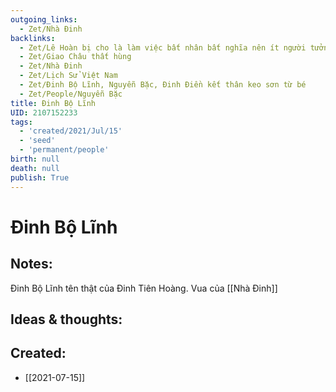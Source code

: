 ```yaml
---
outgoing_links:
  - Zet/Nhà Đinh
backlinks:
  - Zet/Lê Hoàn bị cho là làm việc bất nhân bất nghĩa nên ít người tưởng nhớ
  - Zet/Giao Châu thất hùng
  - Zet/Nhà Đinh
  - Zet/Lịch Sử Việt Nam
  - Zet/Đinh Bộ Lĩnh, Nguyễn Bặc, Đinh Điền kết thân keo sơn từ bé
  - Zet/People/Nguyễn Bặc
title: Đinh Bộ Lĩnh
UID: 2107152233
tags:
  - 'created/2021/Jul/15'
  - 'seed'
  - 'permanent/people'
birth: null
death: null
publish: True
---
```

# Đinh Bộ Lĩnh

## Notes:

Đinh Bộ Lĩnh tên thật của Đinh Tiên Hoàng. Vua của [[Nhà Đinh]]

## Ideas & thoughts:


## Created:
- [[2021-07-15]]
